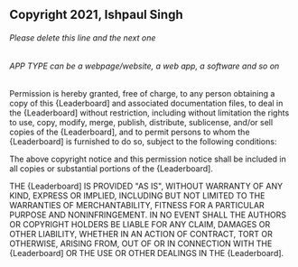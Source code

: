 ## Copyright 2021, Ishpaul Singh

###### Please delete this line and the next one
###### APP TYPE can be a webpage/website, a web app, a software and so on

Permission is hereby granted, free of charge, to any person obtaining a copy of this {Leaderboard] and associated documentation files, to deal in the {Leaderboard] without restriction, including without limitation the rights to use, copy, modify, merge, publish, distribute, sublicense, and/or sell copies of the {Leaderboard], and to permit persons to whom the {Leaderboard] is furnished to do so, subject to the following conditions:

The above copyright notice and this permission notice shall be included in all copies or substantial portions of the {Leaderboard].

THE {Leaderboard] IS PROVIDED "AS IS", WITHOUT WARRANTY OF ANY KIND, EXPRESS OR IMPLIED, INCLUDING BUT NOT LIMITED TO THE WARRANTIES OF MERCHANTABILITY, FITNESS FOR A PARTICULAR PURPOSE AND NONINFRINGEMENT. IN NO EVENT SHALL THE AUTHORS OR COPYRIGHT HOLDERS BE LIABLE FOR ANY CLAIM, DAMAGES OR OTHER LIABILITY, WHETHER IN AN ACTION OF CONTRACT, TORT OR OTHERWISE, ARISING FROM, OUT OF OR IN CONNECTION WITH THE {Leaderboard] OR THE USE OR OTHER DEALINGS IN THE {Leaderboard].
